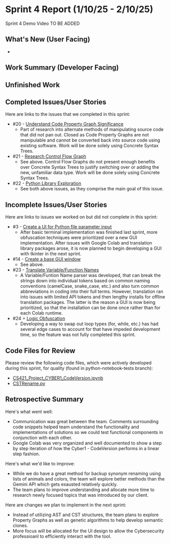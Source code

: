 # Sprint 4 Report (1/10/25 - 2/10/25)

Sprint 4 Demo Video TO BE ADDED

## What's New (User Facing)
* 

## Work Summary (Developer Facing)


## Unfinished Work


## Completed Issues/User Stories
Here are links to the issues that we completed in this sprint:

 * #20  - [Understand Code Property Graph Significance](https://github.com/BryanFrederickson/CYBER1-CodeVersion/issues/20)
   - Part of research into alternate methods of manipulating source code that did not pan out. Closed as Code Property Graphs are not manipulable and cannot be converted back into source code using existing software. Work will be done solely using Concrete Syntax Trees.
 * #21 - [Research Control Flow Graph](https://github.com/BryanFrederickson/CYBER1-CodeVersion/issues/21)
   - See above. Control Flow Graphs do not present enough benefits over Concrete Syntax Trees to justify switching over or adding the new, unfamiliar data type. Work will be done solely using Concrete Syntax Trees.
 * #22 - [Python Library Exploration](https://github.com/BryanFrederickson/CYBER1-CodeVersion/issues/22)
   - See both above issues, as they comprise the main goal of this issue.
 
 ## Incomplete Issues/User Stories
 Here are links to issues we worked on but did not complete in this sprint:

 * #3  - [Create a UI for Python file parameter input](https://github.com/BryanFrederickson/CYBER1-CodeVersion/issues/3)
   - After basic terminal implementation was finished last sprint, more obfuscation techniques were prioritized over a new GUI implementation. After issues with Google Colab and translation library packages arose, it is now planned to begin developing a GUI with tkinter in the next sprint.
 * #14 - [Create a base GUI window](https://github.com/BryanFrederickson/CYBER1-CodeVersion/issues/14)
   - See above.
 * #23 - [Translate Variable/Function Names](https://github.com/BryanFrederickson/CYBER1-CodeVersion/issues/23)
   - A Variable/Funtion Name parser was developed, that can break the strings down into individual tokens based on common naming conventions (camelCase, snake_case, etc.) and also turn common abbreviations in coding into their full terms. However, translation ran into issues with limited API tokens and then lengthy installs for offline translation packages. The latter is the reason a GUI is now being prioritized, so that the installation can be done once rather than for each Colab runtime.
 * #24 = [Logic Obfuscation](https://github.com/BryanFrederickson/CYBER1-CodeVersion/issues/24)
   - Developing a way to swap out loop types (for, while, etc.) has had several edge cases to account for that have impeded development time, so the feature was not fully completed this sprint.


## Code Files for Review
Please review the following code files, which were actively developed during this sprint, for quality (found in python-notebook-tests branch):
 * [CS421_Project_CYBER1_CodeVersion.ipynb](https://github.com/BryanFrederickson/CYBER1-CodeVersion/blob/python-notebook-tests/CS421_Project_CYBER1_CodeVersion.ipynb)
 * [CSTRename.py](https://github.com/BryanFrederickson/CYBER1-CodeVersion/blob/main/CSTRenamer/CSTRename.py)
 
## Retrospective Summary
Here's what went well:
  * Communication was great between the team. Comments surrounding code snippets helped team understand the functionality and implementations of solutions so we could test functional components in conjunction with each other.
  * Google Colab was very organized and well documented to show a step by step iteration of how the Cyber1 - CodeVersion performs in a linear step fashion.
 
Here's what we'd like to improve:
   * While we do have a great method for backup synonym renaming using lists of animals and colors, the team will explore better methods than the Gemini API which gets exausted relatively quickly.
   * The team plans to improve understanding and allocate more time to research newly focused topics that was introduced by our client.
  
Here are changes we plan to implement in the next sprint:
   * Instead of utilizing AST and CST structures, the team plans to explore Property Graphs as well as genetic algorithms to help develop semantic clones.
   * More focus will be allocated for the UI design to allow the Cybersecurity professioanl to efficiently interact with the tool.
